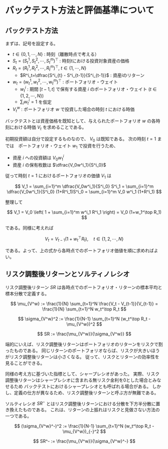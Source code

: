 # バックテスト方法と評価基準について

## バックテスト方法

まずは、記号を設定する。

- $t \in \{0, 1, \cdots, N \}$ : 時刻（離散時点で考える）
- $S_t = (S^1_t, S^2_t, \cdots, S^m_t)^\top$ : 時刻$t$における投資対象資産の価格
- $R_t = (R^1_t, R^2_t, \cdots, R^m_t)^\top$, $t \in \{1,\cdots, N\}$
    -  $R^i_t=\dfrac{S^i_{t} - S^i_{t-1}}{S^i_{t-1}}$ : 資産$i$のリターン
- $w_t = (w^1_t, w^2_t, \cdots, w^m_t)^\top$ : ポートフォリオ・ウェイト
    - $w^i_t$ : 期間 $[t-1, t]$ で保有する資産 $i$ のポートフォリオ・ウェイト ($t \in \{1,2,\cdots,N\}$)
    - $\displaystyle \sum_i w^i_t = 1$ を仮定
- $V_t^w$ : ポートフォリオ $w$ で投資した場合の時刻 $t$ における時価

バックテストとは資産価格を既知として、与えられたポートフォリオ $w$ の各時刻における時価 $V_t$ を求めることである。

初期投資額は自分で設定するものなので、 $V_0$ は既知である。
次の時刻 $t=1$ までは　ポートフォリオ・ウェイト $w_1$ で投資を行うため、
- 資産 $i$ への投資額は $V_0w^i_1$
- 資産 $i$ の保有枚数は $\dfrac{V_0w^i_1}{S^i_0}$

従って時刻 $t=1$ におけるポートフォリオの価値 $V_1$ は

$$ V_1 = \sum_{i=1}^m \dfrac{V_0w^i_1}{S^i_0} S^i_1 = \sum_{i=1}^m \dfrac{V_0w^i_1}{S^i_0} (1+R^i_1)S^i_0 = \sum_{i=1}^m V_0 w^i_1 (1+R^i_1) $$

整理して

$$ V_1 = V_0 \left( 1 + \sum_{i=1}^m w^i_1 R^i_1 \right) = V_0 (1+w_1^\top R_1) $$

である。同様に考えれば

$$ V_t = V_{t-1} (1+w_t^\top R_t), \quad t \in \{1,2,\cdots,N \} $$

である。よって、上の式から各時点でのポートフォリオ価値を順に求めればよい。



## リスク調整後リターンとソルティノレシオ

リスク調整後リターン $SR$ は各時点でのポートフォリオ・リターンの標本平均と標本分散で定義する。

$$ \mu_{V^w} := \frac{1}{N} \sum_{t=1}^N \frac{V_t - V_{t-1}}{V_{t-1}} = \frac{1}{N} \sum_{t=1}^N w_t^\top R_t $$

$$ \sigma_{V^w}^2 := \frac{1}{N-1} \sum_{t=1}^N (w_t^\top R_t - \mu_{V^w})^2 $$

$$ SR := \frac{\mu_{V^w}}{\sigma_{V^w}} $$

端的にいえば、リスク調整後リターンはポートフォリオのリターンをリスクで割ったものである。
同じリターンのポートフォリオならば、リスクが大きいほうがリスク調整後リターンは小さくなる。
従って、リスクとリターンの効率性を見ることができる。

同様の考え方に基づいた指標として、シャープレシオがあった。
実際、リスク調整後リターンはシャープレシオに含まれる無リスク金利を0とした場合とみなせるため
バックテストにおけるシャープレシオとも呼ばれる場合がある。
しかし、定義の仕方が異なるため、リスク調整後リターンと呼ぶ方が無難である。

ソルティレシオ $SR^-$ とはリスク調整後リターンにおける分散を下方半分散に置き換えたものである。
これは、リターンの上振れはリスクと見做さない方法の一つである。

$$ (\sigma_{V^w}^-)^2 := \frac{1}{N-1} \sum_{t=1}^N (w_t^\top R_t - \mu_{V^w})_{-}^2 $$

$$ SR^- := \frac{\mu_{V^w}}{\sigma_{V^w}^-} $$
